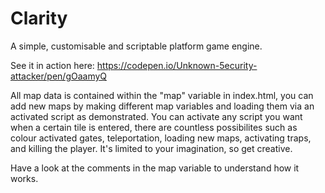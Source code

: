 Clarity
=======

A simple, customisable and scriptable platform game engine.

See it in action here: https://codepen.io/Unknown-5ecurity-attacker/pen/gOaamyQ

All map data is contained within the "map" variable in index.html, you can add new maps by making different map variables and loading them via an activated script as demonstrated. You can activate any script you want when a certain tile is entered, there are countless possibilites such as colour activated gates, teleportation, loading new maps, activating traps, and killing the player. It's limited to your imagination, so get creative.

Have a look at the comments in the map variable to understand how it works.
